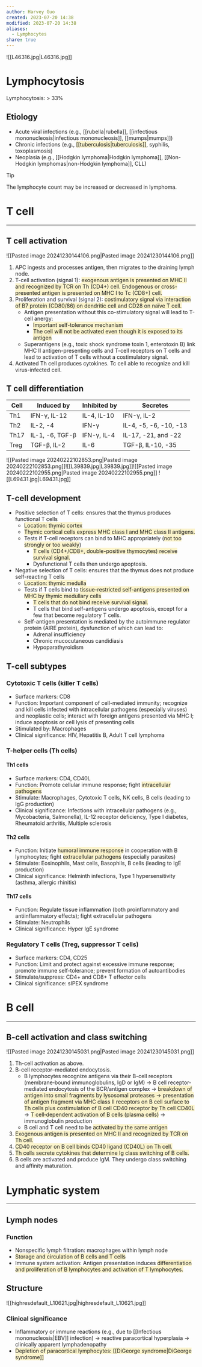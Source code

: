 ```yaml
---
author: Harvey Guo
created: 2023-07-20 14:38
modified: 2023-07-20 14:38
aliases:
  - Lymphocytes
share: true
---
```

![[L46316.jpg|L46316.jpg]]
# Lymphocytosis
Lymphocytosis: > 33%
## Etiology
- Acute viral infections (e.g., [[rubella|rubella]], [[infectious mononucleosis|infectious mononucleosis]], [[mumps|mumps]])
- Chronic infections (e.g., <span style="background:rgba(240, 200, 0, 0.2)">[[tuberculosis|tuberculosis]]</span>, syphilis, toxoplasmosis)
- Neoplasia (e.g., [[Hodgkin lymphoma|Hodgkin lymphoma]], [[Non-Hodgkin lymphomas|non-Hodgkin lymphoma]], CLL)
>[!tip] 
>The lymphocyte count may be increased or decreased in lymphoma.
# T cell
---
## T cell activation
![[Pasted image 20241230144106.png|Pasted image 20241230144106.png]]
1. APC ingests and processes antigen, then migrates to the draining lymph node.
2. T-cell activation (signal 1): <span style="background:rgba(240, 200, 0, 0.2)">exogenous antigen is presented on MHC II and recognized by TCR on Th (CD4+) cell. Endogenous or cross-presented antigen is presented on MHC I to Tc (CD8+) cell.</span>
3. Proliferation and survival (signal 2): <span style="background:rgba(240, 200, 0, 0.2)">costimulatory signal via interaction of B7 protein (CD80/86) on dendritic cell and CD28 on naïve T cell.</span>
	- Antigen presentation without this co-stimulatory signal will lead to T-cell anergy:
		- <span style="background:rgba(240, 200, 0, 0.2)">Important self-tolerance mechanism</span>
		- <span style="background:rgba(240, 200, 0, 0.2)">The cell will not be activated even though it is exposed to its antigen</span>
	- Superantigens (e.g., toxic shock syndrome toxin 1, enterotoxin B) link MHC II antigen-presenting cells and T-cell receptors on T cells and lead to activation of T cells without a costimulatory signal.
4. Activated Th cell produces cytokines. Tc cell able to recognize and kill virus-infected cell.


## T cell differentiation

| Cell | Induced by      | Inhibited by | Secretes               |
|------|-----------------|--------------|------------------------|
| Th1  | IFN-γ, IL-12    | IL-4, IL-10  | IFN-γ, IL-2            |
| Th2  | IL-2, -4        | IFN-γ        | IL-4, -5, -6, -10, -13 |
| Th17 | IL-1, -6, TGF-β | IFN-γ, IL-4  | IL-17, -21, and -22    |
| Treg | TGF-β, IL-2     | IL-6         | TGF-β, IL-10, -35      |

![[Pasted image 20240222102853.png|Pasted image 20240222102853.png]]![[L39839.jpg|L39839.jpg]]![[Pasted image 20240222102955.png|Pasted image 20240222102955.png]]
![[L69431.jpg|L69431.jpg]]
## T-cell development
- Positive selection of T cells: ensures that the thymus produces functional T cells
	- <span style="background:rgba(240, 200, 0, 0.2)">Location: thymic cortex</span>
	- <span style="background:rgba(240, 200, 0, 0.2)">Thymic cortical cells express MHC class I and MHC class II antigens.</span>
	- Tests if T-cell receptors can bind to MHC appropriately (<span style="background:rgba(240, 200, 0, 0.2)">not too strongly or too weakly</span>)
		- <span style="background:rgba(240, 200, 0, 0.2)">T cells (CD4+/CD8+, double-positive thymocytes) receive survival signal.</span>
		- Dysfunctional T cells then undergo apoptosis.
- Negative selection of T cells: ensures that the thymus does not produce self-reacting T cells
	- <span style="background:rgba(240, 200, 0, 0.2)">Location: thymic medulla</span>
	- Tests if T cells bind to <span style="background:rgba(240, 200, 0, 0.2)">tissue-restricted self-antigens presented on MHC by thymic medullary cells</span>
		- <span style="background:rgba(240, 200, 0, 0.2)">T cells that do not bind receive survival signal.</span>
		- T cells that bind self-antigens undergo apoptosis, except for a few that become regulatory T cells.
	- Self-antigen presentation is mediated by the autoimmune regulator protein (AIRE protein), dysfunction of which can lead to:
		- Adrenal insufficiency
		- Chronic mucocutaneous candidiasis
		- Hypoparathyroidism
## T-cell subtypes
### Cytotoxic T cells (killer T cells)
- Surface markers: CD8
- Function: Important component of cell-mediated immunity; recognize and kill cells infected with intracellular pathogens (especially viruses) and neoplastic cells; interact with foreign antigens presented via MHC I; induce apoptosis or cell lysis of presenting cells
- Stimulated by: Macrophages
- Clinical significance: HIV, Hepatitis B, Adult T cell lymphoma
### T-helper cells (Th cells)
#### Th1 cells
- Surface markers: CD4, CD40L
- Function: Promote cellular immune response; fight <span style="background:rgba(240, 200, 0, 0.2)">intracellular pathogens</span>
- Stimulate: Macrophages, Cytotoxic T cells, NK cells, B cells (leading to IgG production)
- Clinical significance: Infections with intracellular pathogens (e.g., Mycobacteria, Salmonella), IL-12 receptor deficiency, Type I diabetes, Rheumatoid arthritis, Multiple sclerosis
#### Th2 cells
- Function: Initiate <span style="background:rgba(240, 200, 0, 0.2)">humoral immune response</span> in cooperation with B lymphocytes; fight <span style="background:rgba(240, 200, 0, 0.2)">extracellular pathogens</span> (especially parasites)
- Stimulate: Eosinophils, Mast cells, Basophils, B cells (leading to IgE production)
- Clinical significance: Helminth infections, Type 1 hypersensitivity (asthma, allergic rhinitis)
#### Th17 cells
- Function: Regulate tissue inflammation (both proinflammatory and antiinflammatory effects); fight extracellular pathogens
- Stimulate: Neutrophils
- Clinical significance: Hyper IgE syndrome
### Regulatory T cells (Treg, suppressor T cells)
- Surface markers: CD4, CD25
- Function: Limit and protect against excessive immune response; promote immune self-tolerance; prevent formation of autoantibodies
- Stimulate/suppress: CD4+ and CD8+ T effector cells
- Clinical significance: sIPEX syndrome
# B cell
---
## B-cell activation and class switching
![[Pasted image 20241230145031.png|Pasted image 20241230145031.png]]
1. Th-cell activation as above.
2. B-cell receptor–mediated endocytosis.
	- B lymphocytes recognize antigens via their B-cell receptors (membrane‑bound immunoglobulins, IgD or IgM) → B cell receptor-mediated endocytosis of the BCR/antigen complex → <span style="background:rgba(240, 200, 0, 0.2)">breakdown of antigen into small fragments by lysosomal proteases → presentation of antigen fragment via MHC class II receptors on B cell surface to Th cells plus costimulation of B cell CD40 receptor by Th cell CD40L</span> → <span style="background:rgba(240, 200, 0, 0.2)">T cell‑dependent activation of B cells (plasma cells)</span> → immunoglobulin production
	- B cell and T cell need to be <span style="background:rgba(240, 200, 0, 0.2)">activated by the same antigen</span>
1. <span style="background:rgba(240, 200, 0, 0.2)">Exogenous antigen is presented on MHC II and recognized by TCR on Th cell.</span>
2. <span style="background:rgba(240, 200, 0, 0.2)">CD40 receptor on B cell binds CD40 ligand (CD40L) on Th cell.</span>
3. <span style="background:rgba(240, 200, 0, 0.2)">Th cells secrete cytokines that determine Ig class switching of B cells.</span>
4. B cells are activated and produce IgM. They undergo class switching and affinity maturation.
# Lymphatic system
---
## Lymph nodes
### Function
- Nonspecific lymph filtration: macrophages within lymph node 
- <span style="background:rgba(240, 200, 0, 0.2)">Storage and circulation of B cells and T cells</span>
- Immune system activation: Antigen presentation induces <span style="background:rgba(240, 200, 0, 0.2)">differentiation and proliferation of B lymphocytes and activation of T lymphocytes.</span>
## Structure
![[highresdefault_L10621.jpg|highresdefault_L10621.jpg]]
### Clinical significance
- Inflammatory or immune reactions (e.g., due to [[Infectious mononucleosis|EBV]] infection) → reactive paracortical hyperplasia → clinically apparent lymphadenopathy
- <span style="background:rgba(240, 200, 0, 0.2)">Depletion of paracortical lymphocytes: [[DiGeorge syndrome|DiGeorge syndrome]]</span>